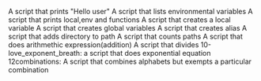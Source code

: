 A script that prints "Hello user"
A script that lists environmental variables
A script that prints local,env and functions
A script that creates a local variable
A script that creates global variables
A script that creates alias
A script that adds directory to path
A script that counts paths
A script that does arithmethic expression(addition)
A script that divides
10-love_exponent_breath: a script that does exponential equation
12combinations: A script that combines alphabets but exempts a particular combination
